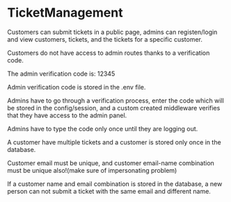 # TicketManagement


Customers can submit tickets in a public page, admins can registen/login and view customers, tickets, and the tickets for a specific customer.


Customers do not have access to admin routes thanks to a verification code.

The admin verification code is: 12345


Admin verification code is stored in the .env file. 


Admins have to go through a verification process, enter the code which will be stored in the config/session, and a custom created middleware verifies that they have access to the admin panel.


Admins have to type the code only once until they are logging out.


A customer have multiple tickets and a customer is stored only once in the database. 


Customer email must be unique, and customer email-name combination must be unique also!(make sure of impersonating problem)


If a customer name and email combination is stored in the database, a new person can not submit a ticket with the same email and different name.
